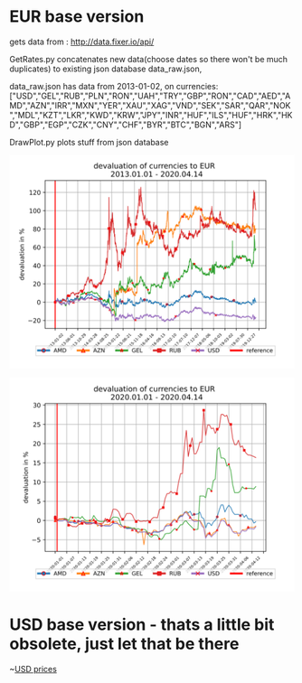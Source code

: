 # EUR base version

gets data from : http://data.fixer.io/api/

GetRates.py concatenates new data(choose dates so there won't be much duplicates) to existing json database data_raw.json, 

data_raw.json has data from 2013-01-02, on currencies: ["USD","GEL","RUB","PLN","RON","UAH","TRY","GBP","RON","CAD","AED","AMD","AZN","IRR","MXN","YER","XAU","XAG","VND","SEK","SAR","QAR","NOK","MDL","KZT","LKR","KWD","KRW","JPY","INR","HUF","ILS","HUF","HRK","HKD","GBP","EGP","CZK","CNY","CHF","BYR","BTC","BGN","ARS"]

DrawPlot.py plots stuff from json database 

![EUR price, long dates](https://raw.githubusercontent.com/tsotnep/COVID19-Currency-Devaluation/master/EUR/dataEur/2013-01-01%202020-04-14%2C%206.png)

![EUR price, from corona stuff](https://raw.githubusercontent.com/tsotnep/COVID19-Currency-Devaluation/master/EUR/dataEur/2020-01-01%202020-04-14%2C%206.png)



# USD base version - thats a little bit obsolete, just let that be there

~[USD prices](https://raw.githubusercontent.com/tsotnep/COVID19-Currency-Devaluation/master/USD/From_2020-01-08%20to_2020-04-06.png)
